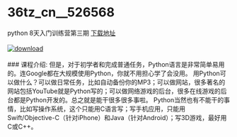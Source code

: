# 36tz_cn__526568
python 8天入门训练营第三期
[下载地址](http://www.36tz.cn/article/526568 "下载地址")
<br/></br>[![download](http://36tz.cn/muke_img/2019_08_1-87-300x157.png "下载地址")](http://www.36tz.cn/article/526568 "下载地址")
<br/></br>### 课程介绍:
但是，对于初学者和完成普通任务，Python语言是非常简单易用的。连Google都在大规模使用Python，你就不用担心学了会没用。
用Python可以做什么？可以做日常任务，比如自动备份你的MP3；可以做网站，很多著名的网站包括YouTube就是Python写的；可以做网络游戏的后台，很多在线游戏的后台都是Python开发的。总之就是能干很多很多事啦。
Python当然也有不能干的事情，比如写操作系统，这个只能用C语言写；写手机应用，只能用Swift/Objective-C（针对iPhone）和Java（针对Android）；写3D游戏，最好用C或C++。


 
